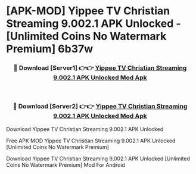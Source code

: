 # [APK-MOD] Yippee TV  Christian Streaming 9.002.1 APK Unlocked - [Unlimited Coins No Watermark Premium] 6b37w



<div align="center">
<h3>🔴 Download [Server1] 👉👉 <a href="https://momento.my/?title=Yippee_TV__Christian_Streaming_9.002.1_APK_Unlocked">Yippee TV  Christian Streaming 9.002.1 APK Unlocked Mod Apk</a></h3><br>

<h3>🔴 Download [Server2] 👉👉 <a href="https://momento.my/?title=Yippee_TV__Christian_Streaming_9.002.1_APK_Unlocked">Yippee TV  Christian Streaming 9.002.1 APK Unlocked Mod Apk</a></h3>
</div>



Download Yippee TV  Christian Streaming 9.002.1 APK Unlocked 

Free APK MOD Yippee TV  Christian Streaming 9.002.1 APK Unlocked [Unlimited Coins No Watermark Premium]

Download Yippee TV  Christian Streaming 9.002.1 APK Unlocked [Unlimited Coins No Watermark Premium] Mod For Android
